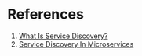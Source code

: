 
# References

1. [What Is Service Discovery?](https://experiencestack.co/what-is-service-discovery-81e5dcb749be)
2. [Service Discovery In Microservices](https://medium.com/thefreshwrites/service-discovery-in-microservices-6634a135fce1)